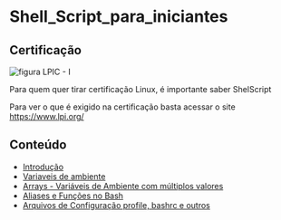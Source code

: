 # Shell_Script_para_iniciantes

## Certificação
![figura LPIC - I](https://www.lpi.org/sites/default/files/styles/w555/public/LPIC-1_0.jpg?itok=Lj-xc63t "LPIC-1") 

Para quem quer tirar certificação Linux, é importante saber ShelScript

Para ver o que é exigido na certificação basta acessar o site https://www.lpi.org/

## Conteúdo

* [Introdução](topicos/introdução.md)  
* [Variaveis de ambiente](topicos/Variaveis_de_ambiente.md)
* [Arrays - Variáveis de Ambiente com múltiplos valores](topicos/Arrays.md)
* [Aliases e Funções no Bash](topicos/Aliases.md)
* [Arquivos de Configuração profile, bashrc e outros](topicos/arqconfig.md)